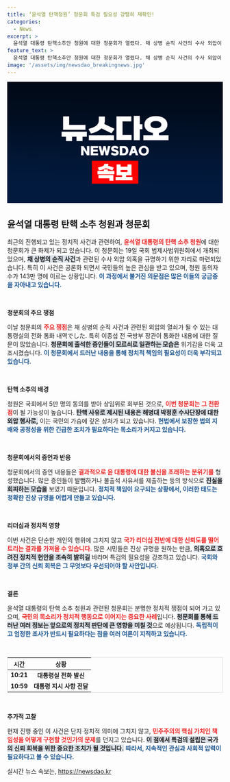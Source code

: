 ```yaml
---
title: ‘윤석열 탄핵청원’ 청문회 특검 필요성 강렬히 재확인!
categories:
  - News
excerpt: >
  윤석열 대통령 탄핵소추안 청원에 대한 청문회가 열렸다. 채 상병 순직 사건의 수사 외압이 집중 논의된 가운데, 이종섭 전 장관은 발신인에 대한 의혹을 부인하며 물러섰다. 진상 규명이 시급하다!
feature_text: >
  윤석열 대통령 탄핵소추안 청원에 대한 청문회가 열렸다. 채 상병 순직 사건의 수사 외압이 집중 논의된 가운데, 이종섭 전 장관은 발신인에 대한 의혹을 부인하며 물러섰다. 진상 규명이 시급하다!
image: '/assets/img/newsdao_breakingnews.jpg'
---
```


<p><img src="/assets/img/newsdao_breakingnews.jpg" alt="implanttips 속보" /></p>

<h2 data-ke-size="size26">윤석열 대통령 탄핵 소추 청원과 청문회</h2>

<p data-ke-size="size16">최근의 진행되고 있는 정치적 사건과 관련하여, <b><span style="color: #ee2323;">윤석열 대통령의 탄핵 소추 청원</span></b>에 대한 청문회가 큰 화제가 되고 있습니다. 이 청문회는 19일 국회 법제사법위원회에서 개최되었으며, <b><span style="background-color: #21538527;">채 상병의 순직 사건</span></b>과 관련된 수사 외압 의혹을 규명하기 위한 자리로 마련되었습니다. 특히 이 사건은 공론화 되면서 국민들의 높은 관심을 받고 있으며, 청원 동의자 수가 143만 명에 이르는 상황입니다. <b><span style="color: #1a5490;">이 과정에서 불거진 의문점은 많은 이들의 궁금증을 자아내고 있습니다.</span></b></p>

<p data-ke-size="size16">&nbsp;</p>

<p><b>청문회의 주요 쟁점</b></p>

<p data-ke-size="size16">이날 청문회의 <b><span style="color: #ee2323;">주요 쟁점</span></b>은 채 상병의 순직 사건과 관련된 외압의 열쇠가 될 수 있는 대통령실의 전화 통화 내역でした. 특히 이종섭 전 국방부 장관이 통화한 내용에 대한 질문이 많았습니다. <b><span style="background-color: #21538527;">청문회에 출석한 증인들이 모르쇠로 일관하는 모습은</span></b> 위기감을 더욱 고조시켰습니다. <b><span style="color: #1a5490;">이 청문회에서 드러난 내용을 통해 정치적 책임의 필요성이 더욱 부각되고 있습니다.</span></b></p>

<p data-ke-size="size16">&nbsp;</p>

<p><b>탄핵 소추의 배경</b></p>

<p data-ke-size="size16">청원은 국회에서 5만 명의 동의를 받아 상임위로 회부된 것으로, <b><span style="color: #ee2323;">이번 청문회는 그 전환점</span></b>이 될 가능성이 높습니다. <b><span style="background-color: #21538527;">탄핵 사유로 제시된 내용은 해병대 박정훈 수사단장에 대한 외압 행사로,</span></b> 이는 국민의 가슴에 깊은 상처가 되고 있습니다. <b><span style="color: #1a5490;">헌법에서 보장한 법의 지배와 공정성을 위한 긴급한 조치가 필요하다는 목소리가 커지고 있습니다.</span></b></p>

<p data-ke-size="size16">&nbsp;</p>

<p><b>청문회에서의 증언과 반응</b></p>

<p data-ke-size="size16">청문회에서의 증언 내용들은 <b><span style="color: #ee2323;">결과적으로 윤 대통령에 대한 불신을 초래하는 분위기를</span></b> 형성했습니다. 많은 증인들이 발뺌하거나 불출석 사유서를 제출하는 등의 방식으로 <b><span style="background-color: #21538527;">진실을 회피하는 모습을</span></b> 보였기 때문입니다. <b><span style="color: #1a5490;">정치적 책임이 요구되는 상황에서, 이러한 태도는 정확한 진상 규명을 어렵게 만들고 있습니다.</span></b></p>

<p data-ke-size="size16">&nbsp;</p>

<p><b>리더십과 정치적 영향</b></p>

<p data-ke-size="size16">이번 사건은 단순한 개인의 행위에 그치지 않고 <b><span style="color: #ee2323;">국가 리더십 전반에 대한 신뢰도를 떨어트리는 결과를 가져올 수 있습니다.</span></b> 많은 시민들은 진상 규명을 원하는 만큼, <b><span style="background-color: #21538527;">의혹으로 흐려진 정치적 현안을 조속히 밝히길</span></b> 바라며 특검의 필요성을 강조하고 있습니다. <b><span style="color: #1a5490;">국회와 정부 간의 신뢰 회복은 그 무엇보다 우선되어야 할 사안입니다.</span></b></p>

<p data-ke-size="size16">&nbsp;</p>

<p><b>결론</b></p>

<p data-ke-size="size16">윤석열 대통령의 탄핵 소추 청원과 관련된 청문회는 분명한 정치적 쟁점이 되어 가고 있으며, <b><span style="color: #ee2323;">국민의 목소리가 정치적 행동으로 이어지는 중요한 사례</span></b>입니다. <b><span style="background-color: #21538527;">청문회를 통해 드러난 여러 정보는 앞으로의 정치적 판단에 큰 영향을 미칠 것</span></b>으로 예상됩니다. <b><span style="color: #1a5490;">독립적이고 엄정한 조사가 반드시 필요하다는 점을 여러 여론이 지적하고 있습니다.</span></b></p>

<p data-ke-size="size16">&nbsp;</p>

<table style="width: 100%; border-collapse: collapse; border: 1px solid #ddd;">
    <thead>
        <tr>
            <th style="text-align: center;"><b>시간</b></th>
            <th style="text-align: center;"><b>상황</b></th>
        </tr>
    </thead>
    <tbody>
        <tr>
            <td style="text-align: center; height: 17px;"><b>10:21</b></td>
            <td style="text-align: center; height: 17px;"><b>대통령실 전화 발신</b></td>
        </tr>
        <tr>
            <td style="text-align: center; height: 17px;"><b>10:59</b></td>
            <td style="text-align: center; height: 17px;"><b>대통령 지시 사항 전달</b></td>
        </tr>
    </tbody>
</table>

<p data-ke-size="size16">&nbsp;</p>

<p><b>추가적 고찰</b></p>

<p data-ke-size="size16">현재 진행 중인 이 사건은 단지 정치적 의미에 그치지 않고, <b><span style="color: #ee2323;">민주주의의 핵심 가치인 책임성을 어떻게 구현할 것인가의 문제</span></b>를 던지고 있습니다. <b><span style="background-color: #21538527;">이 점에서 특검의 설립은 국가의 신뢰 회복을 위한 중요한 조치가 될 것입니다.</span></b> <b><span style="color: #1a5490;">따라서, 지속적인 관심과 사회적 압력이 필요하다고 볼 수 있습니다.</span></b></p>
실시간 뉴스 속보는, <a href="https://newsdao.kr" rel="dofollow">https://newsdao.kr</a>


